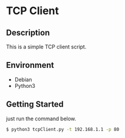 # TCP Client

## Description
This is a simple TCP client script.

## Environment
- Debian
- Python3

## Getting Started
just run the command below.
```sh
$ python3 tcpClient.py -t 192.168.1.1 -p 80
```
